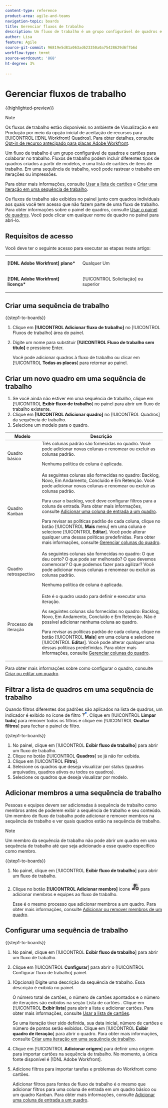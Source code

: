 ```yaml
---
content-type: reference
product-area: agile-and-teams
navigation-topic: boards
title: Gerenciar fluxos de trabalho
description: Um fluxo de trabalho é um grupo configurável de quadros e cartões para colaborar no trabalho.
author: Lisa
feature: Agile
source-git-commit: 96819e5d81a063ad623350a0a75428629d6f7b6d
workflow-type: tm+mt
source-wordcount: '868'
ht-degree: 3%

---
```


# Gerenciar fluxos de trabalho

{{highlighted-preview}}

>[!NOTE]
>
>Os fluxos de trabalho estão disponíveis no ambiente de Visualização e em Produção por meio da opção inicial de aceitação de recursos para [!UICONTROL [!DNL Workfront] Quadros]. Para obter detalhes, consulte [Opt-in de recurso antecipado para placas Adobe Workfront](/help/quicksilver/agile/get-started-with-boards/boards-early-feature-opt-in.md).

Um fluxo de trabalho é um grupo configurável de quadros e cartões para colaborar no trabalho. Fluxos de trabalho podem incluir diferentes tipos de quadros criados a partir de modelos, <span class="preview">e uma lista de cartões de itens de trabalho. Em uma sequência de trabalho, você pode rastrear o trabalho em iterações ou impressões.</span>

<span class="preview">Para obter mais informações, consulte [Usar a lista de cartões](/help/quicksilver/agile/use-boards-agile-planning-tools/use-card-list.md) e [Criar uma iteração em uma sequência de trabalho](/help/quicksilver/agile/use-boards-agile-planning-tools/create-an-iteration-in-workstream.md).</span>

Os fluxos de trabalho são exibidos no painel junto com quadros individuais aos quais você tem acesso que não fazem parte de uma fluxo de trabalho. Para obter informações sobre o painel de quadros, consulte [Usar o painel de quadros](/help/quicksilver/agile/get-started-with-boards/use-boards-page.md). Você pode clicar em qualquer nome de quadro no painel para abri-lo.

## Requisitos de acesso

Você deve ter o seguinte acesso para executar as etapas neste artigo:

<table style="table-layout:auto"> 
 <col> 
 </col> 
 <col> 
 </col> 
 <tbody> 
  <tr> 
   <td role="rowheader"><strong>[!DNL Adobe Workfront] plano*</strong></td> 
   <td> <p>Qualquer Um</p> </td> 
  </tr> 
  <tr> 
   <td role="rowheader"><strong>[!DNL Adobe Workfront] licença*</strong></td> 
   <td> <p>[!UICONTROL Solicitação] ou superior</p> </td> 
  </tr> 
 </tbody> 
</table>

## Criar uma sequência de trabalho

{{step1-to-boards}}

1. Clique em **[!UICONTROL Adicionar fluxo de trabalho]** no [!UICONTROL Fluxos de trabalho] área do painel.
1. Digite um nome para substituir **[!UICONTROL Fluxo de trabalho sem título]** e pressione Enter.

   Você pode adicionar quadros à fluxo de trabalho ou clicar em [!UICONTROL **Todas as placas**] para retornar ao painel.

## Criar um novo quadro em uma sequência de trabalho

1. Se você ainda não estiver em uma sequência de trabalho, clique em [!UICONTROL **Exibir fluxo de trabalho**] no painel para abrir um fluxo de trabalho existente.
1. Clique em **[!UICONTROL Adicionar quadro]** no [!UICONTROL Quadros] da sequência de trabalho.
1. Selecione um modelo para o quadro.

| Modelo | Descrição |
|---------|----------|
| Quadro básico | Três colunas padrão são fornecidas no quadro. Você pode adicionar novas colunas e renomear ou excluir as colunas padrão. <p>Nenhuma política de coluna é aplicada. |
| Quadro Kanban | As seguintes colunas são fornecidas no quadro: Backlog, Novo, Em Andamento, Concluído e Em Retenção. Você pode adicionar novas colunas e renomear ou excluir as colunas padrão.<p>Para usar o backlog, você deve configurar filtros para a coluna de entrada. Para obter mais informações, consulte [Adicionar uma coluna de entrada a um quadro](/help/quicksilver/agile/use-boards-agile-planning-tools/add-intake-column-to-board.md). <p>Para revisar as políticas padrão de cada coluna, clique no botão [!UICONTROL **Mais** menu] em uma coluna e selecione [!UICONTROL **Editar**]. Você pode alterar qualquer uma dessas políticas predefinidas. Para obter mais informações, consulte [Gerenciar colunas do quadro](/help/quicksilver/agile/get-started-with-boards/manage-board-columns.md). |
| Quadro retrospectivo | As seguintes colunas são fornecidas no quadro: O que deu certo? O que pode ser melhorado? O que devemos comemorar? O que podemos fazer para agilizar? Você pode adicionar novas colunas e renomear ou excluir as colunas padrão. <p>Nenhuma política de coluna é aplicada. |
| <span class="preview">Processo de iteração</span> | <span class="preview">Este é o quadro usado para definir e executar uma iteração. <p>As seguintes colunas são fornecidas no quadro: Backlog, Novo, Em Andamento, Concluído e Em Retenção. Não é possível adicionar nenhuma coluna ao quadro. <p>Para revisar as políticas padrão de cada coluna, clique no botão [!UICONTROL **Mais**] em uma coluna e selecione [!UICONTROL **Editar**]. Você pode alterar qualquer uma dessas políticas predefinidas. Para obter mais informações, consulte [Gerenciar colunas do quadro](/help/quicksilver/agile/get-started-with-boards/manage-board-columns.md).</span> |

Para obter mais informações sobre como configurar o quadro, consulte [Criar ou editar um quadro](/help/quicksilver/agile/get-started-with-boards/create-edit-board.md).

## Filtrar a lista de quadros em uma sequência de trabalho

Quando filtros diferentes dos padrões são aplicados na lista de quadros, um indicador é exibido no ícone de filtro ![Filtro aplicado](assets/boards-filterapplied-30x30.png). Clique em [!UICONTROL **Limpar tudo**] para remover todos os filtros e clique em [!UICONTROL **Ocultar filtros**] para fechar o painel de filtro.

{{step1-to-boards}}

1. No painel, clique em [!UICONTROL **Exibir fluxo de trabalho**] para abrir um fluxo de trabalho.
1. Clique no botão [!UICONTROL **Quadros**] se já não for exibida.
1. Clique em [!UICONTROL **Filtro**].
1. Selecione os quadros que deseja visualizar por status (quadros arquivados, quadros ativos ou todos os quadros).
1. Selecione os quadros que deseja visualizar por modelo.

## Adicionar membros a uma sequência de trabalho

Pessoas e equipes devem ser adicionadas à sequência de trabalho como membros antes de poderem exibir a sequência de trabalho e seu conteúdo. Um membro de fluxo de trabalho pode adicionar e remover membros na sequência de trabalho e ver quais quadros estão na sequência de trabalho.

>[!NOTE]
>
>Um membro da sequência de trabalho não pode abrir um quadro em uma sequência de trabalho até que seja adicionado a esse quadro específico como membro.

{{step1-to-boards}}

1. No painel, clique em [!UICONTROL **Exibir fluxo de trabalho**] para abrir um fluxo de trabalho.
1. Clique no botão **[!UICONTROL Adicionar membro]** ícone ![Adicionar membros](assets/boards-addmember-spectrum-25x25.png) para adicionar membros e equipes ao fluxo de trabalho.

   Esse é o mesmo processo que adicionar membros a um quadro. Para obter mais informações, consulte [Adicionar ou remover membros de um quadro](/help/quicksilver/agile/get-started-with-boards/add-members-to-board.md).

<div class="preview">

## Configurar uma sequência de trabalho

{{step1-to-boards}}

1. No painel, clique em [!UICONTROL **Exibir fluxo de trabalho**] para abrir um fluxo de trabalho.
1. Clique em [!UICONTROL **Configurar**] para abrir o [!UICONTROL Configurar fluxo de trabalho] painel.
1. (Opcional) Digite uma descrição da sequência de trabalho. Essa descrição é exibida no painel.

   O número total de cartões, o número de cartões apontados e o número de iterações são exibidos na seção Lista de cartões . Clique em [!UICONTROL **Exibir lista**] para abrir a lista e adicionar cartões. Para obter mais informações, consulte [Usar a lista de cartões](/help/quicksilver/agile/use-boards-agile-planning-tools/use-card-list.md).

   Se uma iteração tiver sido definida, sua data inicial, número de cartões e número de pontos serão exibidos. Clique em [!UICONTROL **Exibir quadro de iteração**] para abrir o quadro. Para obter mais informações, consulte [Criar uma iteração em uma sequência de trabalho](/help/quicksilver/agile/use-boards-agile-planning-tools/create-an-iteration-in-workstream.md).

1. Clique em [!UICONTROL **Adicionar origem**] para definir uma origem para importar cartões na sequência de trabalho. No momento, a única fonte disponível é [!DNL Adobe Workfront].
1. Adicione filtros para importar tarefas e problemas do Workfront como cartões.

   Adicionar filtros para fontes de fluxo de trabalho é o mesmo que adicionar filtros para uma coluna de entrada em um quadro básico ou um quadro Kanban. Para obter mais informações, consulte [Adicionar uma coluna de entrada a um quadro](/help/quicksilver/agile/use-boards-agile-planning-tools/add-intake-column-to-board.md).

</div>
